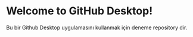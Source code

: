 # Welcome to GitHub Desktop!

Bu bir Github Desktop uygulamasını kullanmak için deneme repository dir.
